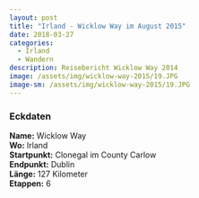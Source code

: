 ```yaml
---
layout: post
title: "Irland - Wicklow Way im August 2015"
date: 2018-03-27
categories:
  - Irland
  - Wandern
description: Reisebericht Wicklow Way 2014
image: /assets/img/wicklow-way-2015/19.JPG
image-sm: /assets/img/wicklow-way-2015/19.JPG
---
```

### Eckdaten
**Name:** Wicklow Way<br/>
**Wo:** Irland<br/>
**Startpunkt:** Clonegal im County Carlow<br/>
**Endpunkt:** Dublin</br>
**Länge:** 127 Kilometer<br/>
**Etappen:** 6
